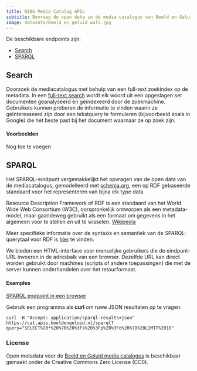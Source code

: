 ```yaml
---
title: NIBG Media Catalog APIs
subtitle: Bevraag de open data in de media catalogus van Beeld en Geluid
image: datasets/beeld_en_geluid_wall.jpg
---
```


De beschikbare endpoints zijn:

- [Search](/nl/apis/nisv-media-catalog#search)
- [SPARQL](/nl/apis/nisv-media-catalog#sparql)

## Search

Doorzoek de mediacatalogus met behulp van een full-text zoekindex op de metadata. In een [full-text search](https://en.wikipedia.org/wiki/Full-text_search) wordt elk woord uit een opgeslagen set documenten geanalyseerd en geïndexeerd door de zoekmachine.
Gebruikers kunnen proberen de informatie te vinden waarin ze geïnteresseerd zijn door een tekstquery te formuleren (bijvoorbeeld zoals in Google) die het beste past bij het document waarnaar ze op zoek zijn.

#### Voorbeelden

Nog toe te voegen

## SPARQL

Het SPARQL-eindpunt vergemakkelijkt het opvragen van de open data van de mediacatalogus, gemodelleerd met [schema.org](https://schema.org/), een op RDF gebaseerde standaard voor het representeren van bijna elk type data.

Resource Description Framework of RDF is een standaard van het World Wide Web Consortium (W3C), oorspronkelijk ontworpen als een metadata-model, maar gaandeweg gebruikt als een formaat om gegevens in het algemeen voor te stellen en uit te wisselen. [Wikipedia](https://nl.wikipedia.org/wiki/Resource_Description_Framework)

Meer specifieke informatie over de syntaxis en semantiek van de SPARQL-querytaal voor RDF is [hier](https://www.w3.org/TR/rdf-sparql-query/) te vinden.

We bieden een HTML-interface voor menselijke gebruikers die de eindpunt-URL invoeren in de adresbalk van een browser. Dezelfde URL kan direct worden gebruikt door machines (scripts of andere toepassingen) die met de server kunnen onderhandelen over het retourformaat.

#### Examples

[SPARQL endpoint in een browser](https://cat.apis.beeldengeluid.nl/sparql)

Gebruik een programma als **curl** om ruwe JSON resultaten op te vragen:

`curl -H "Accept: application/sparql-results+json" https://cat.apis.beeldengeluid.nl/sparql?query="SELECT%20*%20%7B%20%3Fs%20%3Fp%20%3Fo%20%7D%20LIMIT%2010"`

### License

Open metadata voor de [Beeld en Geluid media catalogus](datasets/beeld-en-geluid-media-catalogus) is beschikbaar gemaakt
onder de Creative Commons Zero License (CC0).
